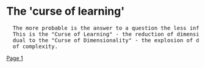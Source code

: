 # The 'curse of learning'
<pre>
  The more probable is the answer to a question the less information it communicates.
  This is the "Curse of Learning" - the reduction of dimensionality to zero - it is
  dual to the "Curse of Dimensionality" - the explosion of dimensionality with increase
  of complexity.
</pre>
[Page 1](./pages/page_1.md)
